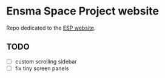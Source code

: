 # Ensma Space Project website

Repo dedicated to the [ESP website](https://esp.ensma.fr/).

## TODO
- [ ] custom scrolling sidebar
- [ ] fix tiny screen panels